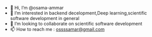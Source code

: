 - 👋 Hi, I’m @osama-ammar
- 👀 I’m interested in backend decelopment,Deep learning,scientific software development in general
- 💞️ I’m looking to collaborate on scientific software development
- 📫 How to reach me : ossssamar@gmail.com


